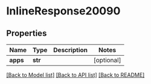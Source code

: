 # InlineResponse20090

## Properties
Name | Type | Description | Notes
------------ | ------------- | ------------- | -------------
**apps** | **str** |  | [optional] 

[[Back to Model list]](../README.md#documentation-for-models) [[Back to API list]](../README.md#documentation-for-api-endpoints) [[Back to README]](../README.md)

